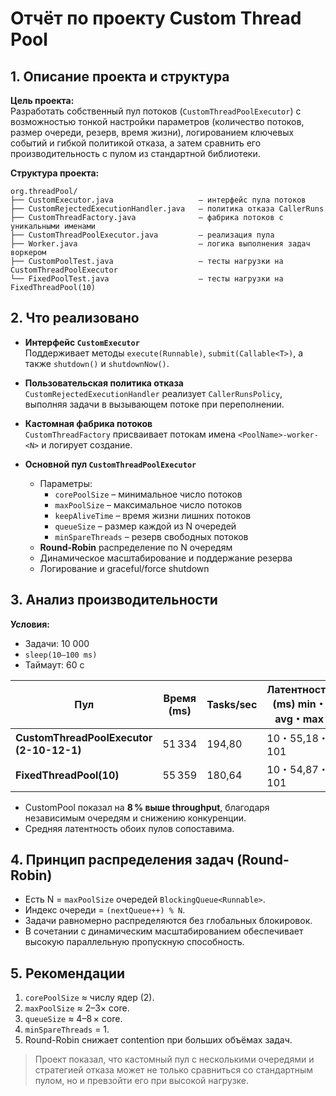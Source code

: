 
# Отчёт по проекту Custom Thread Pool

## 1. Описание проекта и структура

**Цель проекта:**  
Разработать собственный пул потоков (`CustomThreadPoolExecutor`) с возможностью тонкой настройки параметров (количество потоков, размер очереди, резерв, время жизни), логированием ключевых событий и гибкой политикой отказа, а затем сравнить его производительность с пулом из стандартной библиотеки.

**Структура проекта:**
```
org.threadPool/
├── CustomExecutor.java                   — интерфейс пула потоков
├── CustomRejectedExecutionHandler.java   — политика отказа CallerRuns
├── CustomThreadFactory.java              — фабрика потоков с уникальными именами
├── CustomThreadPoolExecutor.java         — реализация пула
├── Worker.java                           — логика выполнения задач воркером
├── CustomPoolTest.java                   — тесты нагрузки на CustomThreadPoolExecutor
└── FixedPoolTest.java                    — тесты нагрузки на FixedThreadPool(10)
```

## 2. Что реализовано

- **Интерфейс `CustomExecutor`**  
  Поддерживает методы `execute(Runnable)`, `submit(Callable<T>)`, а также `shutdown()` и `shutdownNow()`.

- **Пользовательская политика отказа**  
  `CustomRejectedExecutionHandler` реализует `CallerRunsPolicy`, выполняя задачи в вызывающем потоке при переполнении.

- **Кастомная фабрика потоков**  
  `CustomThreadFactory` присваивает потокам имена `<PoolName>-worker-<N>` и логирует создание.

- **Основной пул `CustomThreadPoolExecutor`**  
  - Параметры:  
    - `corePoolSize` – минимальное число потоков  
    - `maxPoolSize` – максимальное число потоков  
    - `keepAliveTime` – время жизни лишних потоков  
    - `queueSize` – размер каждой из N очередей  
    - `minSpareThreads` – резерв свободных потоков  
  - **Round-Robin** распределение по N очередям  
  - Динамическое масштабирование и поддержание резерва  
  - Логирование и graceful/force shutdown

## 3. Анализ производительности

**Условия:**  
- Задачи: 10 000  
- `sleep(10–100 ms)`  
- Таймаут: 60 с  

| Пул                                    | Время (ms) | Tasks/sec | Латентность (ms) min・avg・max |
|----------------------------------------|------------|-----------|--------------------------------|
| **CustomThreadPoolExecutor (2-10-12-1)** | 51 334     | 194,80    | 10・55,18・101                 |
| **FixedThreadPool(10)**                | 55 359     | 180,64    | 10・54,87・101                 |

- CustomPool показал на **8 % выше throughput**, благодаря независимым очередям и снижению конкуренции.
- Средняя латентность обоих пулов сопоставима.

## 4. Принцип распределения задач (Round-Robin)

- Есть N = `maxPoolSize` очередей `BlockingQueue<Runnable>`.
- Индекс очереди = `(nextQueue++) % N`.
- Задачи равномерно распределяются без глобальных блокировок.
- В сочетании с динамическим масштабированием обеспечивает высокую параллельную пропускную способность.

## 5. Рекомендации

1. `corePoolSize` ≈ числу ядер (2).  
2. `maxPoolSize` ≈ 2–3× core.  
3. `queueSize` ≈ 4–8 × core.  
4. `minSpareThreads` = 1.  
5. Round-Robin снижает contention при больших объёмах задач.

> Проект показал, что кастомный пул с несколькими очередями и стратегией отказа может не только сравниться со стандартным пулом, но и превзойти его при высокой нагрузке.
